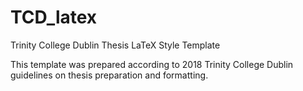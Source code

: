 # TCD_latex
Trinity College Dublin Thesis LaTeX  Style Template

This template was prepared according to 2018 Trinity College Dublin guidelines on thesis preparation and formatting.

